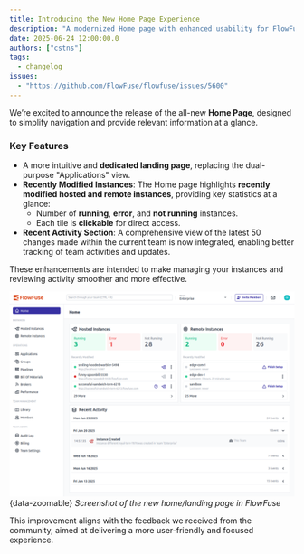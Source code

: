 ```yaml
---
title: Introducing the New Home Page Experience
description: "A modernized Home page with enhanced usability for FlowFuse users"
date: 2025-06-24 12:00:00.0  
authors: ["cstns"]
tags:
  - changelog
issues:
  - "https://github.com/FlowFuse/flowfuse/issues/5600"
---
```


We’re excited to announce the release of the all-new **Home Page**, designed to simplify navigation and provide relevant information at a glance.

### Key Features

- A more intuitive and **dedicated landing page**, replacing the dual-purpose "Applications" view.
- **Recently Modified Instances**: The Home page highlights **recently modified hosted and remote instances**, providing key statistics at a glance:
    - Number of **running**, **error**, and **not running** instances.
    - Each tile is **clickable** for direct access.
- **Recent Activity Section**: A comprehensive view of the latest 50 changes made within the current team is now integrated, enabling better tracking of team activities and updates.

These enhancements are intended to make managing your instances and reviewing activity smoother and more effective.

![Screenshot of the New Home Page](../06/images/new-home-page.png){data-zoomable}
_Screenshot of the new home/landing page in FlowFuse_

This improvement aligns with the feedback we received from the community, aimed at delivering a more user-friendly and focused experience.
